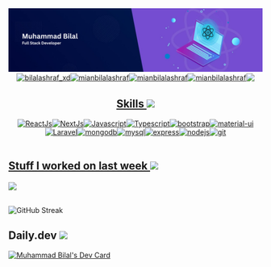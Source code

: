 <img src="https://github.com/mianbilalashraf/mianbilalashraf/blob/main/Muhammad%20Bilal.png" />
<div align='center' style="display:flex;flex-direction:row;flex-wrap:wrap;justify-content:center">
<a href="https://twitter.com/bilalashraf_xd" target="_blank"><img src="https://img.shields.io/twitter/follow/BilalAshraf_XD?label=Follow&logo=twitter&style=for-the-badge" alt="bilalashraf_xd" /></a>
<a href="#" target="_blank"><img src="https://img.shields.io/github/followers/mianbilalashraf?label=Follow&logo=github&style=for-the-badge" alt="mianbilalashraf" /></a>
<a href="https://www.linkedin.com/in/bilalashrafdev" target="_blank"><img src="https://img.shields.io/twitter/url?color=blue&label=Linkedin&logo=linkedin&style=for-the-badge&url=https%3A%2F%2Fwww.linkedin.com%2Fin%2Fbilalashraf7996%2F" alt="mianbilalashraf" /> </a>
<a href="https://www.hackerrank.com/BilalAshraf" target="_blank"><img src="https://img.shields.io/twitter/url?label=Hackerrank&logo=Hackerrank&style=for-the-badge&url=https%3A%2F%2Fwww.hackerrank.com%2FBilalAshraf" alt="mianbilalashraf" /></a>
<a href="https://stackoverflow.com/users/8441593/muhammad-bilal?tab=profile" target="_blank"><img src="https://img.shields.io/twitter/url?color=blue&label=StackOverflow&logo=stackoverflow&style=for-the-badge&url=https%3A%2F%2Fstackoverflow.com%2Fusers%2F8441593%2Fmuhammad-bilal%3Ftab%3Dprofile"/>
</div>
<h2 align='center'> Skills <img src = "https://camo.githubusercontent.com/862f48a9043e8165541b09a5a64d969f1c155e0768a90e7a3d56f36efd8a82b3/68747470733a2f2f7777772e77656232347a6f6e652e636f6d2f77702d636f6e74656e742f75706c6f6164732f323032322f31302f34363230372d70726f6772616d6d65722d312e676966" width = 50px> </h2>

<div align='center' style="display:flex;flex-direction:row;flex-wrap:wrap;justify-content:center">
<img src="https://img.shields.io/badge/React%20Js-20232A?style=for-the-badge&logo=react&logoColor=61DAFB" alt="ReactJs" />
<img src="https://img.shields.io/badge/next%20js-000000?style=for-the-badge&logo=nextdotjs&logoColor=white" alt="NextJs" />
<img src="https://img.shields.io/badge/JavaScript-323330?style=for-the-badge&logo=javascript&logoColor=F7DF1E" alt="Javascript" />
<img src="https://img.shields.io/badge/TypeScript-007ACC?style=for-the-badge&logo=typescript&logoColor=white" alt="Typescript" />
<img src="https://img.shields.io/badge/Bootstrap-563D7C?style=for-the-badge&logo=bootstrap&logoColor=white" alt="bootstrap" />
<img src="https://img.shields.io/badge/Material%20UI-007FFF?style=for-the-badge&logo=mui&logoColor=white" alt="material-ui" />
<img src="https://img.shields.io/badge/Laravel-FF2D20?style=for-the-badge&logo=laravel&logoColor=white" alt="Laravel" />
<img src="https://img.shields.io/badge/MongoDB-181818?style=for-the-badge&logo=mongodb&logoColor=4EA94B" alt="mongodb" />
<img src="https://img.shields.io/badge/MySQL-005C84?style=for-the-badge&logo=mysql&logoColor=white" alt="mysql" />
<img src="https://img.shields.io/badge/Express%20js-000000?style=for-the-badge&logo=express&logoColor=white" alt="express" />
<img src="https://img.shields.io/badge/Node%20js-339933?style=for-the-badge&logo=nodedotjs&logoColor=white" alt="nodejs" />
<img src="https://img.shields.io/badge/GIT-E44C30?style=for-the-badge&logo=git&logoColor=white" alt="git" />
<img src="" alt="" />
<img src="" alt="" />
<img src="" alt="" />
<img src="" alt="" />
<img src="" alt="" />
<img src="" alt="" />
<img src="" alt="" />
<img src="" alt="" />
<img src="" alt="" />
<img src="" alt="" />
<img src="" alt="" />
</div>


<br/>
<h2> Stuff I worked on last week  <img src = "https://media1.giphy.com/media/JZ40cnfnN11KycrvMF/giphy.gif?cid=ecf05e47a0n3gi1bfqntqmob8g9aid1oyj2wr3ds3mg700bl&rid=giphy.gif" width = 30px> </h2>
<a href="https://github.com/mianbilalashraf/mianbilalashraf/blob/main/README.md#-stuff-i-worked-on-last-week---">
<img align="center" src="https://github-readme-stats.vercel.app/api/wakatime?username=@mianbilalashraf&compact=True"/>
</a>
<br>
<br/>


![GitHub Streak](https://github-readme-streak-stats.herokuapp.com?user=mianbilalashraf&date_format=M%20j%5B%2C%20Y%5D)

<h2>Daily.dev <img src='https://lh3.googleusercontent.com/SZEbvoLIC0ULqsohKzW1nV2U3aqT-l-OqCws1w6mHRoQu-Sv3At3y5khPTrg3Cu1ykBLvZKyKJDVczlF85DVxViH=w128-h128-e365-rj-sc0x00ffffff' width='30px'> </h2>
<a href="https://app.daily.dev/MianBilalAshraf"><img src="https://api.daily.dev/devcards/de4dd28170a447e5b73ba7cd06a92d11.png?r=kq2" width="400" alt="Muhammad Bilal's Dev Card"/></a>


